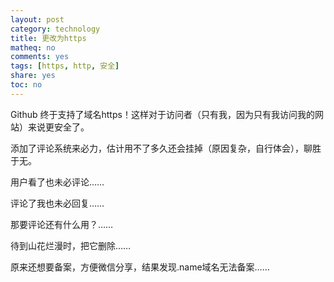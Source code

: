 ```yaml
---
layout: post
category: technology
title: 更改为https
matheq: no
comments: yes
tags: [https, http, 安全]
share: yes
toc: no
---
```


Github 终于支持了域名https！这样对于访问者（只有我，因为只有我访问我的网站）来说更安全了。

添加了评论系统来必力，估计用不了多久还会挂掉（原因复杂，自行体会），聊胜于无。

用户看了也未必评论……

评论了我也未必回复……

那要评论还有什么用？……

待到山花烂漫时，把它删除……

原来还想要备案，方便微信分享，结果发现.name域名无法备案……
